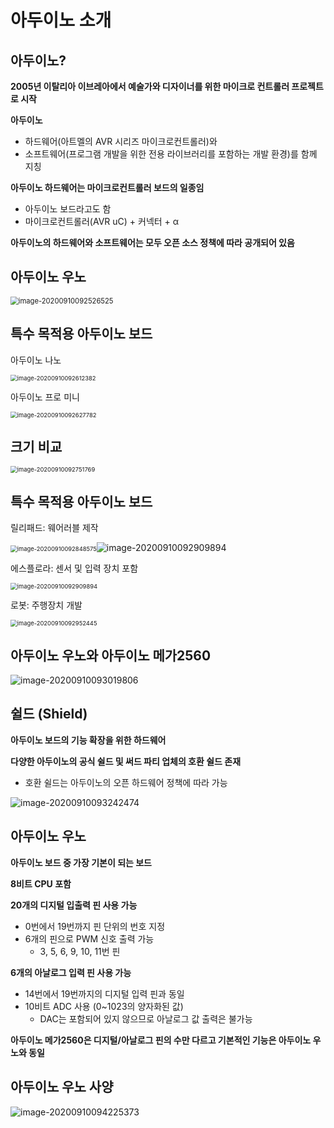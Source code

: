# 아두이노 소개



## 아두이노?

**2005년 이탈리아 이브레아에서 예술가와 디자이너를 위한 마이크로 컨트롤러 프로젝트로 시작**



**아두이노**

-   하드웨어(아트멜의 AVR 시리즈 마이크로컨트롤러)와
-   소프트웨어(프로그램 개발을 위한 전용 라이브러리를 포함하는 개발 환경)를 함께 지칭



**아두이노 하드웨어는 마이크로컨트롤러 보드의 일종임**

-   아두이노 보드라고도 함
-   마이크로컨트롤러(AVR uC) + 커넥터 + α



**아두이노의 하드웨어와 소프트웨어는 모두 오픈 소스 정책에 따라 공개되어 있음**



  

## 아두이노 우노

<img src="00.아두이노_소개.assets/image-20200910092526525.png" alt="image-20200910092526525" style="zoom:80%;" />



## 특수 목적용 아두이노 보드

아두이노 나노

<img src="00.아두이노_소개.assets/image-20200910092612382.png" alt="image-20200910092612382" style="zoom:67%;" />

  

아두이노 프로 미니

<img src="00.아두이노_소개.assets/image-20200910092627782.png" alt="image-20200910092627782" style="zoom:67%;" />

  



## 크기 비교

<img src="00.아두이노_소개.assets/image-20200910092751769.png" alt="image-20200910092751769" style="zoom:67%;" />



  

## 특수 목적용 아두이노 보드

릴리패드: 웨어러블 제작

<img src="00.아두이노_소개.assets/image-20200910092848575.png" alt="image-20200910092848575" style="zoom:67%;" />![image-20200910092909894](00.아두이노_소개.assets/image-20200910092909894.png)



에스플로라: 센서 및 입력 장치 포함

<img src="00.아두이노_소개.assets/image-20200910092909894.png" alt="image-20200910092909894" style="zoom:67%;" />



로봇: 주행장치 개발

<img src="00.아두이노_소개.assets/image-20200910092952445.png" alt="image-20200910092952445" style="zoom:67%;" />



## 아두이노 우노와 아두이노 메가2560

![image-20200910093019806](00.아두이노_소개.assets/image-20200910093019806.png)



  

## 쉴드 (Shield)

**아두이노 보드의 기능 확장을 위한 하드웨어**

**다양한 아두이노의 공식 쉴드 및 써드 파티 업체의 호환 쉴드 존재**

-   호환 쉴드는 아두이노의 오픈 하드웨어 정책에 따라 가능



![image-20200910093242474](00.아두이노_소개.assets/image-20200910093242474.png)



## 아두이노 우노

**아두이노 보드 중 가장 기본이 되는 보드**

**8비트 CPU 포함**

**20개의 디지털 입출력 핀 사용 가능**

-   0번에서 19번까지 핀 단위의 번호 지정
-   6개의 핀으로 PWM 신호 출력 가능
    -   3, 5, 6, 9, 10, 11번 핀

**6개의 아날로그 입력 핀 사용 가능**

-   14번에서 19번까지의 디지털 입력 핀과 동일
-   10비트 ADC 사용 (0~1023의 양자화된 값)
    -   DAC는 포함되어 있지 않으므로 아날로그 값 출력은 불가능

**아두이노 메가2560은 디지털/아날로그 핀의 수만 다르고 기본적인 기능은 아두이노 우노와 동일**



  

## 아두이노 우노 사양

![image-20200910094225373](00.아두이노_소개.assets/image-20200910094225373.png)